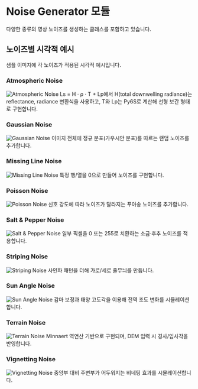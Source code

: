 # Noise Generator 모듈

다양한 종류의 영상 노이즈를 생성하는 클래스를 포함하고 있습니다.

## 노이즈별 시각적 예시

샘플 이미지에 각 노이즈가 적용된 시각적 예시입니다.

### Atmospheric Noise
![Atmospheric Noise](../../output/noisy/atmosphric_noised_image.png)
Ls = H · ρ · T + Lp에서 H(total downwelling radiance)는 reflectance, radiance 변환식을 사용하고, T와 Lp는 Py6S로 계산해 선형 보간 형태로 구현합니다.

### Gaussian Noise
![Gaussian Noise](../../output/noisy/gaussian_noised_image.png)
이미지 전체에 정규 분포(가우시안 분포)를 따르는 랜덤 노이즈를 추가합니다.

### Missing Line Noise
![Missing Line Noise](../../output/noisy/missing_line_noised_image.png)
특정 행/열을 0으로 만들어 노이즈를 구현합니다.

### Poisson Noise
![Poisson Noise](../../output/noisy/poisson_noised_image.png)
신호 강도에 따라 노이즈가 달라지는 푸아송 노이즈를 추가합니다.

### Salt & Pepper Noise
![Salt & Pepper Noise](../../output/noisy/salt_pepper_noised_image.png)
일부 픽셀을 0 또는 255로 치환하는 소금·후추 노이즈를 적용합니다.

### Striping Noise
![Striping Noise](../../output/noisy/striping_noised_image.png)
사인파 패턴을 더해 가로/세로 줄무늬를 만듭니다.

### Sun Angle Noise
![Sun Angle Noise](../../output/noisy/sun_angle_noised_image.png)
감마 보정과 태양 고도각을 이용해 전역 조도 변화를 시뮬레이션합니다.

### Terrain Noise
![Terrain Noise](../../output/noisy/terrain_noised_image.png)
Minnaert 역연산 기반으로 구현되며, DEM 입력 시 경사/입사각을 반영합니다.

### Vignetting Noise
![Vignetting Noise](../../output/noisy/vignetting_noised_image.png)
중앙부 대비 주변부가 어두워지는 비네팅 효과를 시뮬레이션합니다.
